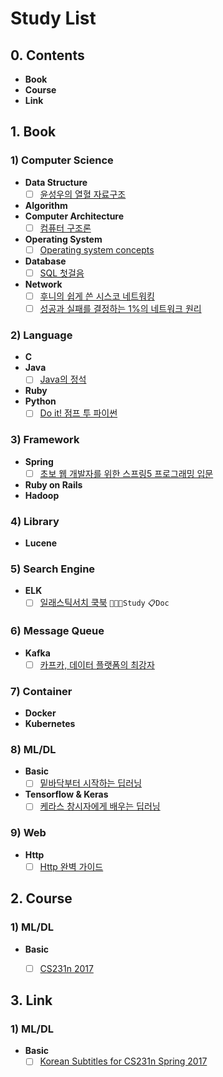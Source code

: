 # Study List

## 0. Contents
- **Book**
- **Course**
- **Link**

## 1. Book

### 1) Computer Science
- **Data Structure**
    - [ ] [윤성우의 열혈 자료구조](https://book.naver.com/bookdb/book_detail.nhn?bid=6809127)
- **Algorithm**
- **Computer Architecture**
    - [ ] [컴퓨터 구조론](https://book.naver.com/bookdb/book_detail.nhn?bid=14571753)
- **Operating System**
    - [ ] [Operating system concepts](https://book.naver.com/bookdb/book_detail.nhn?bid=7157028)
- **Database**
    - [ ] [SQL 첫걸음](https://book.naver.com/bookdb/book_detail.nhn?bid=9738902)
- **Network**
    - [ ] [후니의 쉽게 쓴 시스코 네트워킹](https://book.naver.com/bookdb/book_detail.nhn?bid=6362529)
    - [ ] [성공과 실패를 결정하는 1%의 네트워크 원리](https://book.naver.com/bookdb/book_detail.nhn?bid=13920339)

### 2) Language
- **C**
- **Java**
    - [ ] [Java의 정석](https://book.naver.com/bookdb/book_detail.nhn?bid=10191151)
- **Ruby**
- **Python**
    - [ ] [Do it! 점프 투 파이썬](https://book.naver.com/bookdb/book_detail.nhn?bid=10290989)

### 3) Framework
- **Spring**
    - [ ] [초보 웹 개발자를 위한 스프링5 프로그래밍 입문](https://book.naver.com/bookdb/book_detail.nhn?bid=13786861)
- **Ruby on Rails**
- **Hadoop**

### 4) Library
- **Lucene**

### 5) Search Engine
- **ELK**
    - [ ] [일래스틱서치 쿡북](https://book.naver.com/bookdb/book_detail.nhn?bid=14467849) `👩🏻‍💻Study` `📋Doc`

### 6) Message Queue
- **Kafka**
    - [ ] [카프카, 데이터 플랫폼의 최강자](https://book.naver.com/bookdb/book_detail.nhn?bid=13540082)

### 7) Container
- **Docker**
- **Kubernetes**

### 8) ML/DL
- **Basic**
    - [ ] [밑바닥부터 시작하는 딥러닝](http://www.hanbit.co.kr/store/books/look.php?p_code=B8475831198)
- **Tensorflow & Keras**
    - [ ] [케라스 창시자에게 배우는 딥러닝](https://book.naver.com/bookdb/book_detail.nhn?bid=14069088)

### 9) Web
- **Http**
    - [ ] [Http 완벽 가이드](https://book.naver.com/bookdb/book_detail.nhn?bid=8509980)

## 2. Course

### 1) ML/DL
- **Basic**
    - [ ] [CS231n 2017](http://cs231n.stanford.edu/2017/)


## 3. Link
### 1) ML/DL
- **Basic**
    - [ ] [Korean Subtitles for CS231n Spring 2017](https://github.com/insurgent92/CS231N_17_KOR_SUB?fbclid=IwAR3oZwTjNY8S0gFTOl0qeGbbH7O4Y3XPD2XsTI3c5YEFa4ougLvJWzrHdkU)
